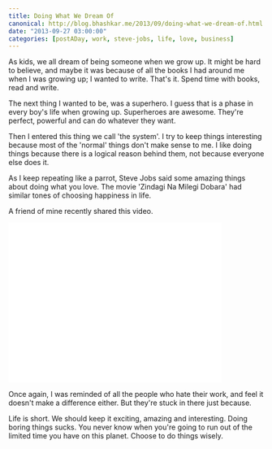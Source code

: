 ```yaml
---
title: Doing What We Dream Of
canonical: http://blog.bhashkar.me/2013/09/doing-what-we-dream-of.html
date: "2013-09-27 03:00:00"
categories: [postADay, work, steve-jobs, life, love, business]
---
```

As kids, we all dream of being someone when we grow up. It might be hard to believe, and maybe it was because of all the books I had around me when I was growing up; I wanted to write. That's it. Spend time with books, read and write.<span class="more" />

The next thing I wanted to be, was a superhero. I guess that is a phase in every boy's life when growing up. Superheroes are awesome. They're perfect, powerful and can do whatever they want.

Then I entered this thing we call 'the system'. I try to keep things interesting because most of the 'normal' things don't make sense to me. I like doing things because there is a logical reason behind them, not because everyone else does it.

As I keep repeating like a parrot, Steve Jobs said some amazing things about doing what you love. The movie 'Zindagi Na Milegi Dobara' had similar tones of choosing happiness in life.

A friend of mine recently shared this video.

<div class="video-box">
    <iframe width="420" height="315" src="//www.youtube.com/embed/jpe-LKn-4gM" frameborder="0" allowfullscreen></iframe>
</div>

Once again, I was reminded of all the people who hate their work, and feel it doesn't make a difference either. But they're stuck in there just because.

Life is short. We should keep it exciting, amazing and interesting. Doing boring things sucks. You never know when you're going to run out of the limited time you have on this planet. Choose to do things wisely.